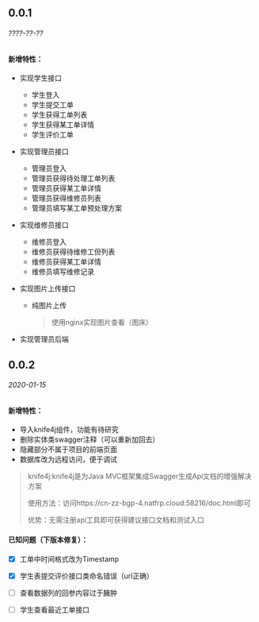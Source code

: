 ## 0.0.1

###### ????-??-??

#### 新增特性：

- 实现学生接口

  - 学生登入
  - 学生提交工单
  - 学生获得工单列表
  - 学生获得某工单详情
  - 学生评价工单

- 实现管理员接口

  - 管理员登入
  - 管理员获得待处理工单列表
  - 管理员获得某工单详情
  - 管理员获得维修员列表
  - 管理员填写某工单预处理方案

- 实现维修员接口

  - 维修员登入
  - 维修员获得待维修工但列表
  - 维修员获得某工单详情
  - 维修员填写维修记录

- 实现图片上传接口

  - 纯图片上传

    > 使用nginx实现图片查看（图床）

- 实现管理员后端

## 0.0.2

###### 2020-01-15

#### 新增特性：

- 导入knife4j组件，功能有待研究
- 删除实体类swagger注释（可以重新加回去）
- 隐藏部分不属于项目的前端页面
- 数据库改为远程访问，便于调试

> knife4j:knife4j是为Java MVC框架集成Swagger生成Api文档的增强解决方案
>
> 使用方法：访问https://cn-zz-bgp-4.natfrp.cloud:58216/doc.html即可
>
> 优势：无需注册api工具即可获得建议接口文档和测试入口

#### 已知问题（下版本修复）：

- [x] 工单中时间格式改为Timestamp
- [x] 学生表提交评价接口类命名错误（url正确）
- [ ] 查看数据列的回参内容过于臃肿
- [ ] 学生查看最近工单接口

